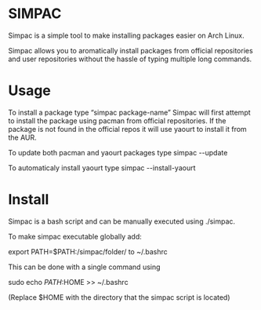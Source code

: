 # SIMPAC                                     

Simpac is a simple tool to make installing packages easier on Arch Linux.

Simpac allows you to aromatically install packages from official repositories and user repositories without the hassle of typing multiple long commands. 

# Usage 

To install a package type “simpac package-name” Simpac will first attempt to install the package using pacman from official repositories. If the package is not found in the official repos it will use yaourt to install it from the AUR.   

To update both pacman and yaourt packages type simpac --update

To automaticaly install yaourt type simpac --install-yaourt

# Install 

Simpac is a bash script and can be manually executed using ./simpac. 
 
To make simpac executable globally add:

export PATH=$PATH:/simpac/folder/ to ~/.bashrc

This can be done with a single command using 

sudo echo $PATH:$HOME >> ~/.bashrc

(Replace $HOME with the directory that the simpac script is located)
